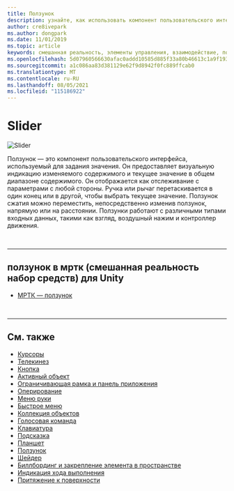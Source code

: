 ```yaml
---
title: Ползунок
description: узнайте, как использовать компонент пользовательского интерфейса Slider для установки значения путем перемещения бегунка или рычага на дорожке с помощью набор средств смешанной реальности.
author: cre8ivepark
ms.author: dongpark
ms.date: 11/01/2019
ms.topic: article
keywords: смешанная реальность, элементы управления, взаимодействие, пользовательский интерфейс, ux, гарнитура смешанной реальности, гарнитура windows mixed reality, гарнитура виртуальной реальности, HoloLens, ползунок, мртк, смешанная реальность набор средств
ms.openlocfilehash: 5d07960566630afac0addd10585d885f33a80b46613c1a9f19374c9afa71bd7e
ms.sourcegitcommit: a1c086aa83d381129e62f9d8942f0fc889ffcab0
ms.translationtype: MT
ms.contentlocale: ru-RU
ms.lasthandoff: 08/05/2021
ms.locfileid: "115186922"
---
```

# <a name="slider"></a>Slider

![Slider](images/UX_Hero_Slider.jpg)

Ползунок — это компонент пользовательского интерфейса, используемый для задания значения. Он предоставляет визуальную индикацию изменяемого содержимого и текущее значение в общем диапазоне содержимого. Он отображается как отслеживание с параметрами с любой стороны. Ручка или рычаг перетаскивается в один конец или в другой, чтобы выбрать текущее значение. Ползунок сжатия можно переместить, непосредственно изменив ползунок, напрямую или на расстоянии. Ползунки работают с различными типами входных данных, такими как взгляд, воздушный нажим и контроллер движения.

<br>

---

## <a name="slider-in-mrtk-mixed-reality-toolkit-for-unity"></a>ползунок в мртк (смешанная реальность набор средств) для Unity

* [МРТК — ползунок](/windows/mixed-reality/mrtk-unity/features/ux-building-blocks/sliders)

<br>

---

## <a name="see-also"></a>См. также

* [Курсоры](cursors.md)
* [Телекинез](point-and-commit.md)
* [Кнопка](button.md)
* [Активный объект](interactable-object.md)
* [Ограничивающая рамка и панель приложения](app-bar-and-bounding-box.md)
* [Оперирование](direct-manipulation.md)
* [Меню руки](hand-menu.md)
* [Быстрое меню](near-menu.md)
* [Коллекция объектов](object-collection.md)
* [Голосовая команда](voice-input.md)
* [Клавиатура](keyboard.md)
* [Подсказка](tooltip.md)
* [Планшет](slate.md)
* [Ползунок](slider.md)
* [Шейдер](shader.md)
* [Биллбординг и закрепление элемента в пространстве](billboarding-and-tag-along.md)
* [Индикация хода выполнения](progress.md)
* [Притяжение к поверхности](surface-magnetism.md)